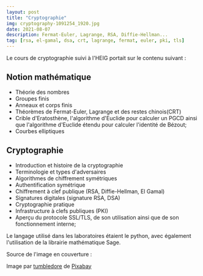 ```yaml
---
layout: post
title: "Cryptographie"
img: cryptography-1091254_1920.jpg
date: 2021-08-07
description: Fermat-Euler, Lagrange, RSA, Diffie-Hellman... 
tag: [rsa, el-gamal, dsa, crt, lagrange, fermat, euler, pki, tls]
---
```

Le cours de cryptographie suivi à l'HEIG portait sur le contenu suivant :

## Notion mathématique 

- Théorie des nombres 
- Groupes finis 
- Anneaux et corps finis 
- Théorèmes de Fermat-Euler, Lagrange et des restes chinois(CRT)
- Crible d'Eratosthène, l'algorithme d'Euclide pour calculer un PGCD ainsi que
  l'algorithme d'Euclide étendu pour calculer l'identité de Bézout;
- Courbes elliptiques 

## Cryptographie 

- Introduction et histoire de la cryptographie 
- Terminologie et types d'adversaires 
- Algorithmes de chiffrement symétriques 
- Authentification symétrique
- Chiffrement à clef publique  (RSA, Diffie-Hellman, El Gamal)
- Signatures digitales  (signature RSA, DSA)
- Cryptographie pratique 
- Infrastructure à clefs publiques (PKI)
- Aperçu du protocole SSL/TLS, de son utilisation ainsi que de son fonctionnement interne;

Le langage utilisé dans les laboratoires étaient le python, avec également l'utilisation de la librairie mathématique Sage.



Source de l'image en couverture  :

Image par <a href="https://pixabay.com/fr/users/tumbledore-1767790/?utm_source=link-attribution&amp;utm_medium=referral&amp;utm_campaign=image&amp;utm_content=1091254">tumbledore</a> de <a href="https://pixabay.com/fr/?utm_source=link-attribution&amp;utm_medium=referral&amp;utm_campaign=image&amp;utm_content=1091254">Pixabay</a>